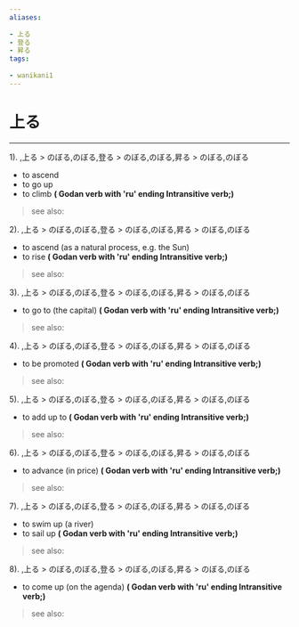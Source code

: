 ```yaml
---
aliases:
    
- 上る
- 登る
- 昇る
tags:
    
- wanikani1
---
```


# 上る
---
1).
,上る > のぼる,のぼる,登る > のぼる,のぼる,昇る > のぼる,のぼる

- to ascend
- to go up
- to climb
**( Godan verb with 'ru' ending Intransitive verb;)**
> see also: 
            
2).
,上る > のぼる,のぼる,登る > のぼる,のぼる,昇る > のぼる,のぼる

- to ascend (as a natural process, e.g. the Sun)
- to rise
**( Godan verb with 'ru' ending Intransitive verb;)**
> see also: 
            
3).
,上る > のぼる,のぼる,登る > のぼる,のぼる,昇る > のぼる,のぼる

- to go to (the capital)
**( Godan verb with 'ru' ending Intransitive verb;)**
> see also: 
            
4).
,上る > のぼる,のぼる,登る > のぼる,のぼる,昇る > のぼる,のぼる

- to be promoted
**( Godan verb with 'ru' ending Intransitive verb;)**
> see also: 
            
5).
,上る > のぼる,のぼる,登る > のぼる,のぼる,昇る > のぼる,のぼる

- to add up to
**( Godan verb with 'ru' ending Intransitive verb;)**
> see also: 
            
6).
,上る > のぼる,のぼる,登る > のぼる,のぼる,昇る > のぼる,のぼる

- to advance (in price)
**( Godan verb with 'ru' ending Intransitive verb;)**
> see also: 
            
7).
,上る > のぼる,のぼる,登る > のぼる,のぼる,昇る > のぼる,のぼる

- to swim up (a river)
- to sail up
**( Godan verb with 'ru' ending Intransitive verb;)**
> see also: 
            
8).
,上る > のぼる,のぼる,登る > のぼる,のぼる,昇る > のぼる,のぼる

- to come up (on the agenda)
**( Godan verb with 'ru' ending Intransitive verb;)**
> see also: 
            
